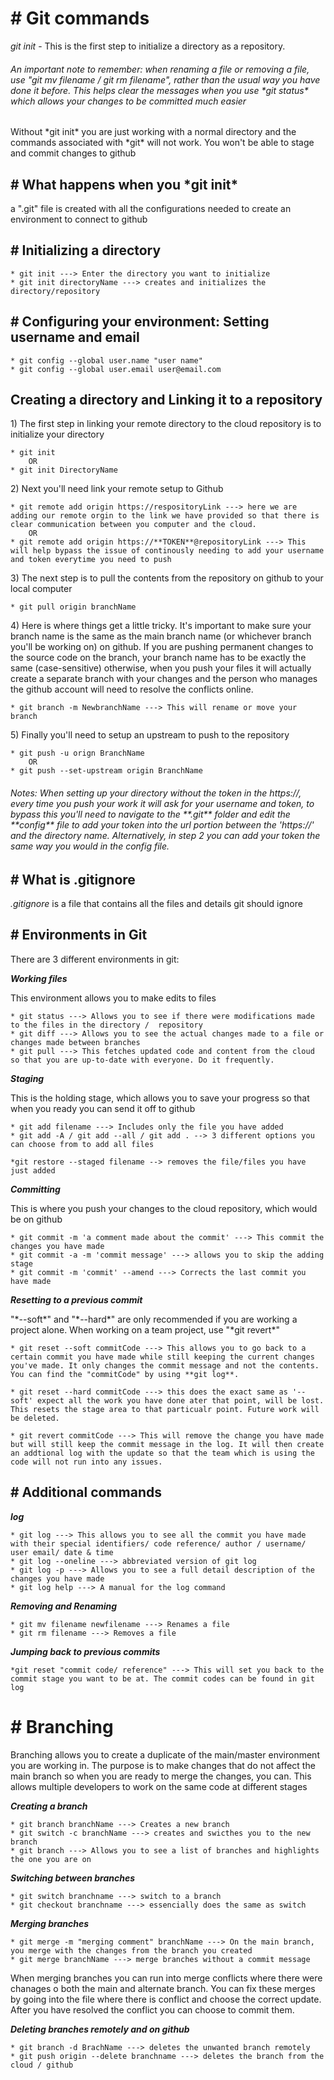 <h1># Git commands</h1>

*git init* - This is the first step to initialize a directory as a repository.
<h6>An important note to remember: when renaming a file or removing a file, use "git mv filename / git rm filename", rather than the usual way you have done it before. This helps clear the messages when you use *git status* which allows your changes to be committed much easier</h6>

<p>Without *git init* you are just working with a normal directory and the commands associated with *git* will not work. You won't be able to stage and commit changes to github</p>

<h2># What happens when you *git init*</h2>

<p>a ".git" file is created with all the configurations needed to create an environment to connect to github </p>

<h2># Initializing a directory</h2>

	* git init ---> Enter the directory you want to initialize
	* git init directoryName ---> creates and initializes the directory/repository

<h2># Configuring your environment: Setting username and email</h2>

	* git config --global user.name "user name"
	* git config --global user.email user@email.com

<h2>Creating a directory and Linking it to a repository</h2>

<p>1) The first step in linking your remote directory to the cloud repository is to initialize your directory</p>

	* git init
		OR
	* git init DirectoryName

<p>2) Next you'll need link your remote setup to Github</p>

	* git remote add origin https://respositoryLink ---> here we are adding our remote orgin to the link we have provided so that there is clear communication between you computer and the cloud.
		OR
	* git remote add origin https://**TOKEN**@repositoryLink ---> This will help bypass the issue of continously needing to add your username and token everytime you need to push

<p>3) The next step is to pull the contents from the repository on github to your local computer</p>

	* git pull origin branchName

<p>4) Here is where things get a little tricky. It's important to make sure your branch name is the same as the main branch name (or whichever branch you'll be working on) on github. If you are pushing permanent changes to the source code on the branch, your branch name has to be exactly the same (case-sensitive) otherwise, when you push your files it will actually create a separate branch with your changes and the person who manages the github account will need to resolve the conflicts online.</p>

	* git branch -m NewbranchName ---> This will rename or move your branch

<p>5) Finally you'll need to setup an upstream to push to the repository</p>

	* git push -u orign BranchName
		OR
	* git push --set-upstream origin BranchName 

<h6>Notes: When setting up your directory without the token in the https://, every time you push your work it will ask for your username and token, to bypass this you'll need to navigate to the **.git** folder and edit the **config** file to add your token into the url portion between the 'https://' and the directory name. Alternatively, in step 2 you can add your token the same way you would in the config file.</h6>

<h2># What is .gitignore</h2>

*.gitignore* is a file that contains all the files and details git should ignore


<h2># Environments in Git</h2>

There are 3 different environments in git:

***Working files***

<p>This environment allows you to make edits to files</p>
	
	* git status ---> Allows you to see if there were modifications made to the files in the directory /  repository
	* git diff ---> Allows you to see the actual changes made to a file or changes made between branches
	* git pull ---> This fetches updated code and content from the cloud so that you are up-to-date with everyone. Do it frequently.
***Staging***

<p>This is the holding stage, which allows you to save your progress so that when you ready you can send it off to github</p>

	* git add filename ---> Includes only the file you have added
	* git add -A / git add --all / git add . --> 3 different options you can choose from to add all files

	*git restore --staged filename --> removes the file/files you have just added

***Committing***

<p>This is where you push your changes to the cloud repository, which would be on github</p>

	* git commit -m 'a comment made about the commit' ---> This commit the changes you have made
	* git commit -a -m 'commit message' ---> allows you to skip the adding stage
	* git commit -m 'commit' --amend ---> Corrects the last commit you have made

***Resetting to a previous commit***

<p>"*--soft*" and "*--hard*" are only recommended if you are working a project alone. When working on a team project, use "*git revert*" </p>

	* git reset --soft commitCode ---> This allows you to go back to a certain commit you have made while still keeping the current changes you've made. It only changes the commit message and not the contents. You can find the "commitCode" by using **git log**.

	* git reset --hard commitCode ---> this does the exact same as '--soft' expect all the work you have done ater that point, will be lost. This resets the stage area to that particualr point. Future work will be deleted.

	* git revert commitCode ---> This will remove the change you have made but will still keep the commit message in the log. It will then create an addtional log with the update so that the team which is using the code will not run into any issues.

<h2># Additional commands</h2>

***log***

	* git log ---> This allows you to see all the commit you have made with their special identifiers/ code reference/ author / username/ user email/ date & time
	* git log --oneline ---> abbreviated version of git log
	* git log -p ---> Allows you to see a full detail description of the changes you have made
	* git log help ---> A manual for the log command

***Removing and Renaming***

	* git mv filename newfilename ---> Renames a file
	* git rm filename ---> Removes a file

***Jumping back to previous commits***

	*git reset "commit code/ reference" ---> This will set you back to the commit stage you want to be at. The commit codes can be found in git log

<h1># Branching</h1>

<p>Branching allows you to create a duplicate of the main/master environment you are working in. The purpose is to make changes that do not affect the main branch so when you are ready to merge the changes, you can. This allows multiple developers to work on the same code at different stages</p>

***Creating a branch***

	* git branch branchName ---> Creates a new branch
	* git switch -c branchName ---> creates and swicthes you to the new branch
	* git branch ---> Allows you to see a list of branches and highlights the one you are on

***Switching between branches***

	* git switch branchname ---> switch to a branch
	* git checkout branchname ---> essencially does the same as switch

***Merging branches***

	* git merge -m "merging comment" branchName ---> On the main branch, you merge with the changes from the branch you created
	* git merge branchName ---> merge branches without a commit message

<p>When merging branches you can run into merge conflicts where there were chanages o both the main and alternate branch. You can fix these merges by going into the file where there is conflict and choose the correct update. After you have resolved the conflict you can choose to commit them. </p>

***Deleting branches remotely and on github***

	* git branch -d BrachName ---> deletes the unwanted branch remotely
	* git push origin --delete branchname ---> deletes the branch from the cloud / github


